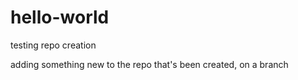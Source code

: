 # hello-world
testing repo creation

adding something new to the repo that's been created, on a branch
